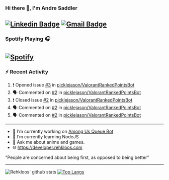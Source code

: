 ### Hi there 👋, I'm Andre Saddler
[![Linkedin Badge](https://img.shields.io/badge/-andrexsaddler-blue?style=flat-square&logo=Linkedin&logoColor=white&link=https://www.linkedin.com/in/andrexsaddler/)](https://www.linkedin.com/in/andrexsaddler/)
[![Gmail Badge](https://img.shields.io/badge/-contact@rehkloos.com-c14438?style=flat-square&logo=Gmail&logoColor=white&link=mailto:contact@rehkloos.com)](mailto:contact@rehkloos.com)
---
### Spotify Playing 🎧

[![Spotify](https://novatorem.rehkloos.vercel.app/api/spotify)](https://open.spotify.com/user/Rehkloos)
---

### :zap: Recent Activity

<!--START_SECTION:activity-->
1. ❗️ Opened issue [#3](https://github.com/picklejason/ValorantRankedPointsBot/issues/3) in [picklejason/ValorantRankedPointsBot](https://github.com/picklejason/ValorantRankedPointsBot)
2. 🗣 Commented on [#2](https://github.com/picklejason/ValorantRankedPointsBot/issues/2) in [picklejason/ValorantRankedPointsBot](https://github.com/picklejason/ValorantRankedPointsBot)
3. ❗️ Closed issue [#2](https://github.com/picklejason/ValorantRankedPointsBot/issues/2) in [picklejason/ValorantRankedPointsBot](https://github.com/picklejason/ValorantRankedPointsBot)
4. 🗣 Commented on [#2](https://github.com/picklejason/ValorantRankedPointsBot/issues/2) in [picklejason/ValorantRankedPointsBot](https://github.com/picklejason/ValorantRankedPointsBot)
5. 🗣 Commented on [#2](https://github.com/picklejason/ValorantRankedPointsBot/issues/2) in [picklejason/ValorantRankedPointsBot](https://github.com/picklejason/ValorantRankedPointsBot)
<!--END_SECTION:activity-->

---

- 🔭 I’m currently working on [Among Us Queue Bot](https://github.com/Rehkloos/queue-bot)
- 🌱 I’m currently learning NodeJS
- 💬 Ask me about anime and games.
- 🌐 https://developer.rehkloos.com

"People are concerned about being first, as opposed to being better"

---
![Rehkloos' github stats](https://github-readme-stats.vercel.app/api?username=Rehkloos&count_private=true)
[![Top Langs](https://github-readme-stats.vercel.app/api/top-langs/?username=Rehkloos&layout=compact)](https://github.com/anuraghazra/github-readme-stats)

